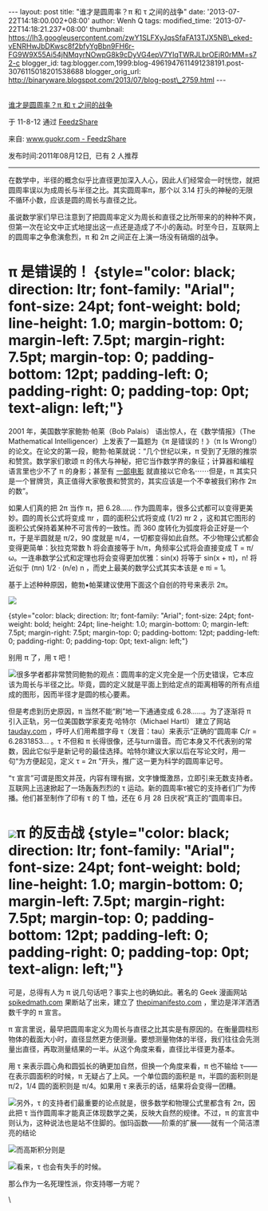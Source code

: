 --- layout: post title: "谁才是圆周率？π 和 τ 之间的战争" date:
'2013-07-22T14:18:00.002+08:00' author: Wenh Q tags: modified\_time:
'2013-07-22T14:18:21.237+08:00' thumbnail:
https://lh3.googleusercontent.com/zwY1SLFXyJqsSfaFA13TJX5NB\_eked-vENRHwJbDKwsc8f2bfyYgBbn9FH6r-FG9W9X55Ai54jNMqyrNOwpG8k9cDyVG4epV7YIqTWRJLbrOEjR0rMM=s72-c
blogger\_id:
tag:blogger.com,1999:blog-4961947611491238191.post-3076115018201538688
blogger\_orig\_url:
http://binaryware.blogspot.com/2013/07/blog-post\_2759.html ---

[\
谁才是圆周率？π 和 τ 之间的战争](http://www.guokr.com/article/58678)

于 11-8-12 通过 [FeedzShare](http://www.feedzshare.com/)

[](http://www.feedzshare.com/)

来自: [www.guokr.com -
FeedzShare](http://www.feedzshare.com/b/6188204/2)  

发布时间:2011年08月12日,  已有 2 人推荐

* * * * *

在数学中，半径的概念似乎比直径更加深入人心，因此人们经常会一时恍惚，就把圆周率误以为成周长与半径之比。其实圆周率π，那个以
3.14 打头的神秘的无限不循环小数，应该是圆的周长与直径之比。

虽说数学家们早已注意到了把圆周率定义为周长和直径之比所带来的的种种不爽，但第一次在论文中正式地提出这一点还是造成了不小的轰动。时至今日，互联网上的圆周率之争愈演愈烈，π
和 2π 之间正在上演一场没有硝烟的战争。

π 是错误的！ {style="color: black; direction: ltr; font-family: "Arial"; font-size: 24pt; font-weight: bold; line-height: 1.0; margin-bottom: 0; margin-left: 7.5pt; margin-right: 7.5pt; margin-top: 0; padding-bottom: 12pt; padding-left: 0; padding-right: 0; padding-top: 0pt; text-align: left;"}
============

2001 年，美国数学家鲍勃·帕莱（Bob Palais） 语出惊人，在《数学情报》（The
Mathematical Intelligencer）上发表了一篇题为《π 是错误的！》（π Is
Wrong!）的论文。在论文的第一段，鲍勃·帕莱就说：“几个世纪以来，π
受到了无限的推崇和赞赏。数学家们歌颂 π
的伟大与神秘，把它当作数学界的象征；计算器和编程语言里也少不了 π
的身影；甚至有
[一部电影](http://movie.douban.com/subject/1295783/) 就直接以它命名⋯⋯但是，π
其实只是一个冒牌货，真正值得大家敬畏和赞赏的，其实应该是一个不幸被我们称作
2π 的数”。

如果人们真的把 2π 当作 π，把 6.28……
作为圆周率，很多公式都可以变得更美妙。圆的周长公式将变成 πr
，圆的面积公式将变成 (1/2) πr
2 ，这和其它图形的面积公式保持着某种不可言传的一致性。而 360
度转化为弧度将会正好是一个 π，于是半圆就是 π/2，90 度就是
π/4，一切都变得如此自然。不少物理公式都会变得更简单：狄拉克常数 ħ
将会直接等于 h/π，角频率公式将会直接变成 T =
π/ω。一连串数学公式和定理也将会变得更加优雅：sin(x) 将等于 sin(x +
π)，n! 将近似于 (πn) 1/2 · (n/e) n ，而史上最美的数学公式其实本该是 e
πi = 1。

基于上述种种原因，鲍勃•帕莱建议使用下面这个自创的符号来表示 2π。

![](https://lh3.googleusercontent.com/zwY1SLFXyJqsSfaFA13TJX5NB_eked-vENRHwJbDKwsc8f2bfyYgBbn9FH6r-FG9W9X55Ai54jNMqyrNOwpG8k9cDyVG4epV7YIqTWRJLbrOEjR0rMM)

 {style="color: black; direction: ltr; font-family: "Arial"; font-size: 24pt; font-weight: bold; height: 24pt; line-height: 1.0; margin-bottom: 0; margin-left: 7.5pt; margin-right: 7.5pt; margin-top: 0; padding-bottom: 12pt; padding-left: 0; padding-right: 0; padding-top: 0pt; text-align: left;"}

别用 π 了，用 τ 吧！

![](https://lh6.googleusercontent.com/IUKZTkePic-oNvQJcDEDnxexhD4jGzpO9Cvq14keAUa87_Q_WUGvFNYjwSfKjRSqxuElTMvyijRA0_2uAnoqU0RP74QSC-lSMDopQIgUUCOjIuKqxZA)很多学者都非常赞同鲍勃的观点：圆周率的定义完全是一个历史错误，它本应该为周长与半径之比。毕竟，圆的定义就是平面上到给定点的距离相等的所有点组成的图形，因而半径才是圆的核心要素。

但是考虑到历史原因，π 当然不能“刷”地一下通通变成 6.28……。为了逐渐将 π
引入正轨，另一位美国数学家麦克·哈特尔（Michael Hartl） 建立了网站
[tauday.com](http://tauday.com/) ，呼吁人们用希腊字母
τ（发音：tau）来表示“正确的”圆周率 C/r = 6.2831853... 。τ 不但和 π
长得很像，还与turn谐音。而它本身又不代表别的常数，因此它似乎是新记号的最佳选择。哈特尔建议大家以后在写论文时，用一句“为方便起见，定义
τ = 2π ”开头，推广这一更为科学的圆周率记号。

“τ
宣言”可谓是图文并茂，内容有理有据，文字慷慨激昂，立即引来无数支持者。互联网上迅速掀起了一场轰轰烈烈的
τ 运动。新的圆周率τ被它的支持者们广为传播。他们甚至制作了印有 τ 的 T
恤，还在 6 月 28 日庆祝“真正的”圆周率日。

![](https://lh5.googleusercontent.com/7WEfLwUJPgLpMnMo-oh-PXIMWlFcmg8mNhNarQ7Tck8HPQZ_UQ9YRiCwKcDUvlOzDnjWcTsXa7mEgfNZoB_Cp1HYuVzAKg5EtzHZvLhnzT5T5oGhLQU)π 的反击战 {style="color: black; direction: ltr; font-family: "Arial"; font-size: 24pt; font-weight: bold; line-height: 1.0; margin-bottom: 0; margin-left: 7.5pt; margin-right: 7.5pt; margin-top: 0; padding-bottom: 12pt; padding-left: 0; padding-right: 0; padding-top: 0pt; text-align: left;"}
====================================================================================================================================================================

可是，总得有人为 π 说几句话吧？事实上也的确如此。著名的 Geek 漫画网站
[spikedmath.com](http://spikedmath.com/) 果断站了出来，建立了
[thepimanifesto.com](http://thepimanifesto.com/) ，里边是洋洋洒洒数千字的
π 宣言。

π
宣言里说，最早把圆周率定义为周长与直径之比其实是有原因的。在衡量圆柱形物体的截面大小时，直径显然更方便测量。要想测量物体的半径，我们往往会先测量出直径，再取测量结果的一半。从这个角度来看，直径比半径更为基本。

用 τ 来表示圆心角和圆弧长的确更加自然，但换一个角度来看，π 也不输给
τ——在表示圆面积的时候，π 无疑占了上风。一个单位圆的面积是
π，半圆的面积则是 π/2，1/4 圆的面积则是 π/4。如果用 τ
来表示的话，结果将会变得一团糟。

![](https://lh4.googleusercontent.com/Ce7XWo3NIFA_Ab99yDhnkM2MbH8xcqcKc9Grw10s4_sAHlWwvfUmW3pb-4LYzB-rvJgwNN6EP9Wj8eyFSjMm5MzqFKVU7XNDhiMZ7DJ6b3AKQeGFrcs)另外，τ
的支持者们最重要的论点就是，很多数学和物理公式里都含有 2π，因此把 τ
当作圆周率才能真正体现数学之美，反映大自然的规律。不过，π
的宣言中则认为，这种说法也是站不住脚的。伽玛函数——阶乘的扩展——就有一个简洁漂亮的结论

![](https://lh5.googleusercontent.com/b0jmiSiFbDhTsx_5gpaxNAvh_RpLzh1kknV_LCecyuPRP_1RXqtPR_1fH0phzrpWwpWeYNDVPbZgeJm-q0IqKISZKR8iT78Hvwe5r3_QrF7Qno0zOi8)而高斯积分则是

![](https://lh3.googleusercontent.com/dTB0G_qn5BHObGgfKtUe2D-hKILQNFbQFCu3lievlyT9RpW_9zH5-3zXcRXVEiNF--UvwFkee6Qgy5iAhKLndn58U4SYEosYUaKouE96lmjovl7A6YY)看来，τ
也会有失手的时候。

那么作为一名死理性派，你支持哪一方呢？

\

